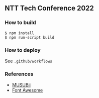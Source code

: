 ## NTT Tech Conference 2022

<TBA>

### How to build

```
$ npm install
$ npm run-script build
```

### How to deploy

See `.github/workflows`

### References

- [MUSUBii](https://musubii.qranoko.jp/)
- [Font Awesome](https://fontawesome.com/)
